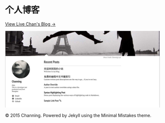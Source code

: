 # 个人博客

[View Live Chan's Blog →](http://jincan39.github.io)<br />


![screenshot of Minimal Mistakes theme](https://github.com/jincan39/jincan39.github.io/blob/master/images/chan_background.jpg)

© 2015 Channing. Powered by Jekyll using the Minimal Mistakes theme.

<!--![screenshot of Minimal Mistakes theme](http://mmistakes.github.io/minimal-mistakes/images/mm-theme-post-600.jpg)-->

<!--# Minimal Mistakes-->

<!--**[Minimal Mistakes](http://mmistakes.github.io/minimal-mistakes)** is a two column responsive Jekyll theme perfect for powering your GitHub hosted blog.-->

<!--## Minimal Mistakes is all about:-->

<!--* Responsive templates. Looking good on mobile, tablet, and desktop.-->
<!--* Gracefully degrading in older browsers. Compatible with Internet Explorer 8+ and all modern browsers.-->
<!--* Minimal embellishments -- content first.-->
<!--* Optional large feature images for posts and pages.-->
<!--* Simple and clear permalink structure.-->
<!--* [Custom 404 page](http://jincan39.github.io/404.html) to get you started.-->
<!--* Support for Disqus Comments-->


<!--[Custom 404 page](http://mmistakes.github.io/minimal-mistakes/404.html) to get you started.-->
<!--See a [live version of Minimal Mistakes](http://mmistakes.github.io/minimal-mistakes/) hosted on GitHub.-->

<!--## Getting Started-->

<!--Minimal Mistakes takes advantage of Sass and data files to make customizing easier. These features require Jekyll 2.x and will not work with older versions of Jekyll.-->

<!--To learn how to install and use this theme check out the [Setup Guide](http://mmistakes.github.io/minimal-mistakes/theme-setup/) for more information.-->
